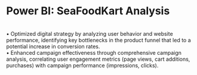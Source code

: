 # Power BI:  SeaFoodKart Analysis
<br>
•	Optimized digital strategy by analyzing user behavior and website performance, identifying key bottlenecks in the product funnel that led to a potential increase in conversion rates.
<br>
•	Enhanced campaign effectiveness through comprehensive campaign analysis, correlating user engagement metrics (page views, cart additions, purchases) with campaign performance (impressions, clicks).
